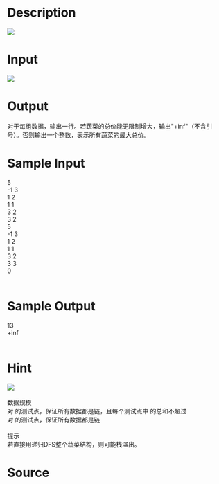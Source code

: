 
# Description

<div class="content"><img border="0" src="source/bzoj/1825/img/aHR0cHM6Ly9seWRzeS5jb20vSnVkZ2VPbmxpbmUvaW1hZ2VzLzE4MjVfMS5qcGc=.jpg"/> </div>

# Input

<div class="content"><img border="0" src="source/bzoj/1825/img/aHR0cHM6Ly9seWRzeS5jb20vSnVkZ2VPbmxpbmUvaW1hZ2VzLzE4MjVfMy5qcGc=.jpg"/> </div>

# Output

<div class="content">对于每组数据，输出一行。若蔬菜的总价能无限制增大，输出&#34;+inf&#34;（不含引号）。否则输出一个整数，表示所有蔬菜的最大总价。
 
</div>

# Sample Input

<div class="content"><span class="sampledata">5<br/>
-1 3<br/>
1 2<br/>
1 1<br/>
3 2<br/>
3 2<br/>
5<br/>
-1 3<br/>
1 2<br/>
1 1<br/>
3 2<br/>
3 3<br/>
0<br/>
<br/>
</span></div>

# Sample Output

<div class="content"><span class="sampledata">13<br/>
+inf<br/>
<br/>
</span></div>

# Hint

<div class="content"><p><img border="0" src="source/bzoj/1825/img/aHR0cHM6Ly9seWRzeS5jb20vSnVkZ2VPbmxpbmUvaW1hZ2VzLzE4MjVfMi5qcGc=.jpg"/> <br/>
<br/>
数据规模<br/>
对 的测试点，保证所有数据都是链，且每个测试点中 的总和不超过 <br/>
对 的测试点，保证所有数据都是链<br/>
<br/>
提示<br/>
若直接用递归DFS整个蔬菜结构，则可能栈溢出。<br/>
</p></div>

# Source

<div class="content"><p><a href="problemset.php?search="></a></p></div>

